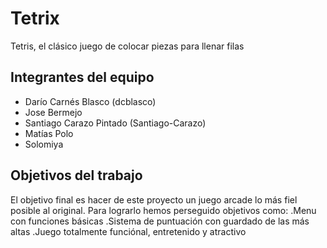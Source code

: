 # Tetrix

Tetris, el clásico juego de colocar piezas para llenar filas

## Integrantes del equipo

 - Darío Carnés Blasco (dcblasco)
 - Jose Bermejo
 - Santiago Carazo Pintado (Santiago-Carazo)
 - Matías Polo
 - Solomiya

## Objetivos del trabajo

El objetivo final es hacer de este proyecto un juego arcade lo más fiel posible al original.
Para lograrlo hemos perseguido objetivos como:
.Menu con funciones básicas
.Sistema de puntuación con guardado de las más altas
.Juego totalmente funciónal, entretenido y atractivo
